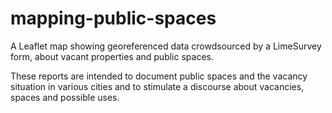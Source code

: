 # mapping-public-spaces
A Leaflet map showing georeferenced data crowdsourced by a LimeSurvey form, about vacant properties and public spaces.

These reports are intended to document public spaces and the vacancy situation in various cities and to stimulate a discourse about vacancies, spaces and possible uses.
